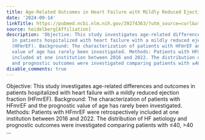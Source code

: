 ```yaml
---
title: Age-Related Outcomes in Heart Failure with Mildly Reduced Ejection Fraction
date: '2024-09-14'
linkTitle: https://pubmed.ncbi.nlm.nih.gov/39274363/?utm_source=curl&utm_medium=rss&utm_campaign=pubmed-2&utm_content=1FakS-2QOkCT8HsMOQP1bCRQ4YzyumYOmxmF0moLsQ3dFB1E9V&fc=20220326224207&ff=20240915192147&v=2.18.0.post9+e462414
source: heidelberg[Affiliation]
description: 'Objective: This study investigates age-related differences and outcomes
  in patients hospitalized with heart failure with a mildly reduced ejection fraction
  (HFmrEF). Background: The characterization of patients with HFmrEF and the prognostic
  value of age has rarely been investigated. Methods: Patients with HFmrEF were retrospectively
  included at one institution between 2016 and 2022. The distribution of HF aetiology
  and prognostic outcomes were investigated comparing patients with ≤40, >40 ...'
disable_comments: true
---
```

Objective: This study investigates age-related differences and outcomes in patients hospitalized with heart failure with a mildly reduced ejection fraction (HFmrEF). Background: The characterization of patients with HFmrEF and the prognostic value of age has rarely been investigated. Methods: Patients with HFmrEF were retrospectively included at one institution between 2016 and 2022. The distribution of HF aetiology and prognostic outcomes were investigated comparing patients with ≤40, >40 ...